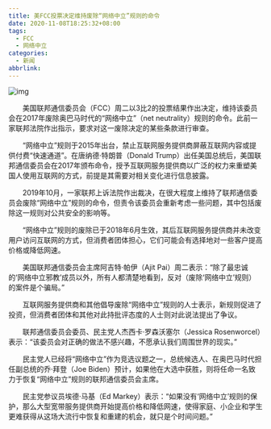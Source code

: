 ```yaml
---
title: 美FCC投票决定维持废除“网络中立”规则的命令
date: 2020-11-08T18:25:32+08:00
tags:
  - FCC
  - 网络中立
categories:
  - 新闻
abbrlink:
---
```


![img](https://cdn.jsdelivr.net/gh/yakeing/Documentation@main/Hexo/images/7507-kcaeqzx6048047.png)

　　美国联邦通信委员会（FCC）周二以3比2的投票结果作出决定，维持该委员会在2017年废除奥巴马时代的“网络中立”（net neutrality）规则的命令。此前一家联邦法院作出指示，要求对这一废除决定的某些条款进行审查。

　　“网络中立”规则于2015年出台，禁止互联网服务提供商屏蔽互联网内容或提供付费“快速通道”。在唐纳德·特朗普（Donald Trump）出任美国总统后，美国联邦通信委员会在2017年颁布命令，授予互联网服务提供商以广泛的权力来重塑美国人使用互联网的方式，前提是其需要对相关变化进行信息披露。

　　2019年10月，一家联邦上诉法院作出裁决，在很大程度上维持了联邦通信委员会废除“网络中立”规则的命令，但责令该委员会重新考虑一些问题，其中包括废除这一规则对公共安全的影响等。

　　“网络中立”规则的废除已于2018年6月生效，其后互联网服务提供商并未改变用户访问互联网的方式，但消费者团体担心，它们可能会有选择地对一些客户提高价格或降低网速。

　　美国联邦通信委员会主席阿吉特·帕伊（Ajit Pai）周二表示：“除了最忠诚的‘网络中立邪教’成员以外，所有人都清楚地看到，反对（废除‘网络中立’规则）的案件是个骗局。”

　　互联网服务提供商和其他倡导废除“网络中立”规则的人士表示，新规则促进了投资，但消费者团体和其他对此持批评态度的人士则对此说法提出了争议。

　　联邦通信委员会委员、民主党人杰西卡·罗森沃塞尔（Jessica Rosenworcel）表示：“该委员会对正确的做法不感兴趣，不愿承认我们周围世界的现实。”

　　民主党人已经将“网络中立”作为竞选议题之一，总统候选人、在奥巴马时代担任副总统的乔·拜登（Joe Biden）预计，如果他在大选中获胜，则将任命一名致力于恢复“网络中立”规则的联邦通信委员会主席。

　　民主党参议员埃德·马基（Ed Markey）表示：“如果没有‘网络中立’规则的保护，那么大型宽带服务提供商开始提高价格和降低网速，使得家庭、小企业和学生更难获得从这场大流行中恢复和重建的机会，就只是个时间问题。”
